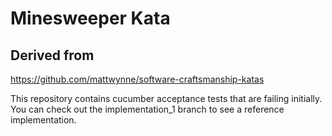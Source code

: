 # Minesweeper Kata

## Derived from
https://github.com/mattwynne/software-craftsmanship-katas

This repository contains cucumber acceptance tests that are failing initially. You can check out the implementation_1 branch to see a reference implementation.
